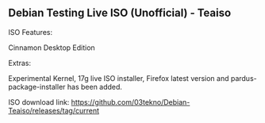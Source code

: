 ## Debian Testing Live ISO (Unofficial) - Teaiso
ISO Features:

Cinnamon Desktop Edition

Extras:

Experimental Kernel, 17g live ISO installer, Firefox latest version and pardus-package-installer has been added.

ISO download link: 
https://github.com/03tekno/Debian-Teaiso/releases/tag/current

